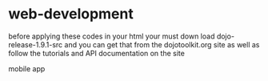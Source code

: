 web-development
===============
 before applying these codes in your html your must down load dojo-release-1.9.1-src 
 and you can get that from the dojotoolkit.org site as well as follow the tutorials and API documentation
 on the site

mobile app
